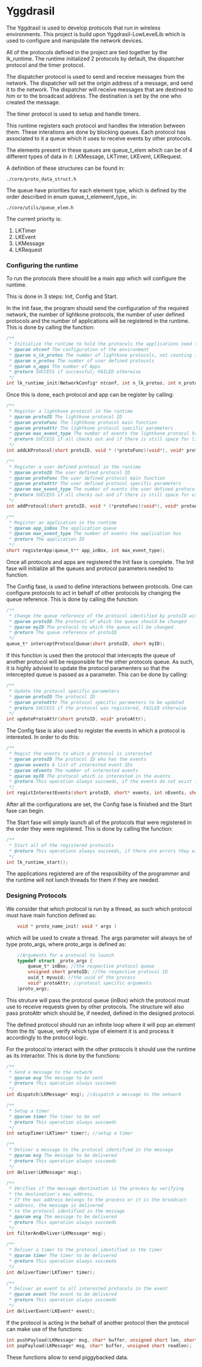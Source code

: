 # Yggdrasil

The Yggdrasil is used to develop protocols that run in wireless environments.
This project is build upon Yggdrasil-LowLevelLib which is used to configure and manipulate the network devices.

All of the protocols defined in the project are tied together by the lk_runtime.
The runtime initialized 2 protocols by default, the dispatcher protocol and the timer protocol.

The dispatcher protocol is used to send and receive messages from the network.
The dispatcher will set the origin address of a message, and send it to the network. 
The dispatcher will receive messages that are destined to him or to the broadcast address.
The destination is set by the one who created the message.

The timer protocol is used to setup and handle timers.
 
This runtime registers each protocol and handles the interation between them.
These interations are done by blocking queues. Each protocol has associated to it a queue which it uses to receive events by other protocols.

The elements present in these queues are queue_t_elem which can be of 4 different types of data in it:
LKMessage, LKTimer, LKEvent, LKRequest.

A definition of these structures can be found in:
```
./core/proto_data_struct.h
```
 
The queue have priorities for each element type, which is defined by the order described in enum queue_t_elemeent_type_ in:
```
./core/utils/queue_elem.h
```

The current priority is:

1. LKTimer
2. LKEvent
3. LKMessage
4. LKRequest


### Configuring the runtime

To run the protocols there should be a main app which will configure the runtime.

This is done in 3 steps: Init, Config and Start.

In the Init fase, the program should send the configuration of the required network, the number of lightkone protocols, the number of user defined protocols and the number of applications will be registered in the runtime.
This is done by calling the function:
```c
/**
 * Initialize the runtime to hold the protocols the applications need to run
 * @param ntconf The configuration of the environment
 * @param n_lk_protos The number of lightkone protocols, not counting the dispatcher and the timer
 * @param n_protos The number of user defined protocols
 * @param n_apps The number of Apps
 * @return SUCCESS if successful; FAILED otherwise
 */
int lk_runtime_init(NetworkConfig* ntconf, int n_lk_protos, int n_protos, int n_apps);
```
Once this is done, each protocol and app can be register by calling:
```c
/**
 * Register a lightkone protocol in the runtime
 * @param protoID The lightkone protocol ID
 * @param protoFunc The lightkone protocol main function
 * @param protoAttr The lightkone protocol specific parameters
 * @param max_event_type The number of events the lightkone protocol has
 * @return SUCCESS if all checks out and if there is still space for lightkone protocols, FAILED otherwise
 */
int addLKProtocol(short protoID, void * (*protoFunc)(void*), void* protoAttr, int max_event_type);

/**
 * Register a user defined protocol in the runtime
 * @param protoID The user defined protocol ID
 * @param protoFunc The user defined protocol main function
 * @param protoAttr The user defined protocol specific parameters
 * @param max_event_type The number of events the user defined protocol has
 * @return SUCCESS if all checks out and if there is still space for user define protocols, FAILED otherwise
 */
int addProtocol(short protoID, void * (*protoFunc)(void*), void* protoAttr, int max_event_type);

/**
 * Register an application in the runtime
 * @param app_inBox The application queue
 * @param max_event_type The number of events the application has
 * @return The application ID
 */
short registerApp(queue_t** app_inBox, int max_event_type);
```
Once all protocols and apps are registered the Init fase is complete. The Init fase will initialize all the queues and protocol parameters needed to function.

The Config fase, is used to define interactions between protocols. One can configure protocols to act in behalf of other protocols by changing the queue reference.
This is done by calling the function:
```c
/**
 * Change the queue reference of the protocol identified by protoID with the queue reference identified by myID
 * @param protoID The protocol of which the queue should be changed
 * @param myID The protocol to which the queue will be changed
 * @return The queue reference of protoID
 */
queue_t* interceptProtocolQueue(short protoID, short myID);
```
If this function is used then the protocol that intercepts the queue of another protocol will be responsible for the other protocols queue. As such, it is highly advised to update the protocol paramenters so that the intercepted queue is passed as a parameter.
This can be done by calling:
```c
/**
 * Update the protocol specific parameters
 * @param protoID The protocol ID
 * @param protoAttr The protocol specific parameters to be updated
 * @return SUCCESS if the protocol was registered, FAILED otherwise
 */
int updateProtoAttr(short protoID, void* protoAttr);
```
The Config fase is also used to register the events in which a protocol is interested.
In order to do this:
```c
/**
 * Regist the events to which a protocol is interested
 * @param protoID The protocol ID who has the events
 * @param events A list of interested event IDs
 * @param nEvents The number of interested events
 * @param myID The protocol which is interested in the events
 * @return This operation always succeeds, if the events do not exist it will simply not register the interest
 */
int registInterestEvents(short protoID, short* events, int nEvents, short myID);
```
After all the configurations are set, the Config fase is finished and the Start fase can begin.

The Start fase will simply launch all of the protocols that were registered in the order they were registered.
This is done by calling the function:
```c
/**
 * Start all of the registered protocols
 * @return This operations always succeeds, if there are errors they will be logged for later analysis
 */
int lk_runtime_start();
```
The applications registered are of the resposibility of the programmer and the runtime will not lunch threads for them if they are needed.

### Designing Protocols


We consider that which protocol is run by a thread, as such which protocol must have main function defined as:
```c
	void * proto_name_init( void * args )
```	
which will be used to create a thread.
The args parameter will always be of type proto_args, where proto_args is defined as:
```c
	//Arguments for a protocol to launch
	typedef struct _proto_args {
		queue_t* inBox; //the respective protocol queue
		unsigned short protoID; //the respective protocol ID
		uuid_t myuuid; //the uuid of the process
		void* protoAttr; //protocol specific arguments
	}proto_args;
```
This struture will pass the protocol queue (inBox) which the protocol must use to receive requests given by other protocols.
The structure will also pass protoAttr which should be, if needed, defined in the designed protocol.

The defined protocol should run an infinite loop where it will pop an element from the its' queue, verify which type of element it is and process it accordingly to the protocol logic. 

For the protocol to interact with the other protocols it should use the runtime as its interactor.
This is done by the functions:
```c
/**
 * Send a message to the network
 * @param msg The message to be sent
 * @return This operation always succeeds
 */
int dispatch(LKMessage* msg); //dispatch a message to the network

/**
 * Setup a timer
 * @param timer The timer to be set
 * @return This operation always succeeds
 */
int setupTimer(LKTimer* timer); //setup a timer

/**
 * Deliver a message to the protocol identified in the message
 * @param msg The message to be delivered
 * @return This operation always succeeds
 */
int deliver(LKMessage* msg);

/**
 * Verifies if the message destination is the process by verifying
 * the destination's mac address,
 * If the mac address belongs to the process or it is the broadcast
 * address, the message is delivered
 * to the protocol identified in the message
 * @param msg The message to be delivered
 * @return This operation always succeeds
 */
int filterAndDeliver(LKMessage* msg);

/**
 * Deliver a timer to the protocol identified in the timer
 * @param timer The timer to be delivered
 * @return This operation always succeeds
 */
int deliverTimer(LKTimer* timer);

/**
 * Deliver an event to all interested protocols in the event
 * @param event The event to be delivered
 * @return This operation always succeeds
 */
int deliverEvent(LKEvent* event);
```

If the protocol is acting in the behalf of another protocol then the protocol can make use of the functions:

```c
int pushPayload(LKMessage* msg, char* buffer, unsigned short len, short protoID, WLANAddr* newDest);
int popPayload(LKMessage* msg, char* buffer, unsigned short readlen);
```

These functions allow to send piggybacked data.
